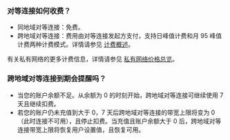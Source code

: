 
### 对等连接如何收费？
- 同地域对等连接：免费。
- 跨地域对等连接：费用由对等连接发起方支付，支持日峰值计费和月 95 峰值计费两种计费模式。详情请参见 [计费概述](/document/product/553/18833)。

有关私有网络的更多计费信息，详情请参见 [私有网络价格总览](/doc/product/215/3079)。

### 跨地域对等连接到期会提醒吗？
- 当您的账户余额不足。从余额为 0 的时刻开始，跨地域对等连接可继续使用 7 天且继续扣费。
- 若您的账户仍未充值到大于 0，7 天后跨地域对等连接的带宽上限将变为 0（此时连接不可用），且停止扣费。当充值且账户余额大于 0 后，跨地域对等连接带宽上限将恢复用户设置值，且恢复可用。
